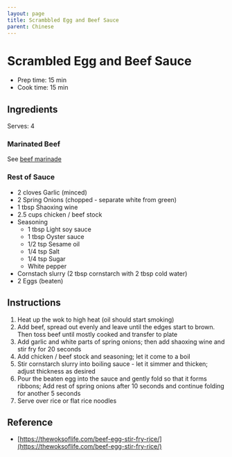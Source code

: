 ```yaml
---
layout: page
title: Scrambbled Egg and Beef Sauce
parent: Chinese
---
```


# Scrambled Egg and Beef Sauce

- Prep time: 15 min
- Cook time: 15 min

## Ingredients

Serves: 4

### Marinated Beef

See [beef marinade](./beef_marinade.md)

### Rest of Sauce

- 2 cloves Garlic (minced)
- 2 Spring Onions (chopped - separate white from green)
- 1 tbsp Shaoxing wine
- 2.5 cups chicken / beef stock
- Seasoning
  - 1 tbsp Light soy sauce
  - 1 tbsp Oyster sauce
  - 1/2 tsp Sesame oil
  - 1/4 tsp Salt
  - 1/4 tsp Sugar
  - White pepper
- Cornstach slurry (2 tbsp cornstarch with 2 tbsp cold water)
- 2 Eggs (beaten)

## Instructions

1. Heat up the wok to high heat (oil should start smoking)
2. Add beef, spread out evenly and leave until the edges start to brown. Then toss beef until mostly cooked and transfer to plate
3. Add garlic and white parts of spring onions; then add shaoxing wine and stir fry for 20 seconds
4. Add chicken / beef stock and seasoning; let it come to a boil
5. Stir cornstarch slurry into boiling sauce - let it simmer and thicken; adjust thickness as desired
6. Pour the beaten egg into the sauce and gently fold so that it forms ribbons; Add rest of spring onions after 10 seconds and continue folding for another 5 seconds
7. Serve over rice or flat rice noodles

## Reference

- [https://thewoksoflife.com/beef-egg-stir-fry-rice/](https://thewoksoflife.com/beef-egg-stir-fry-rice/)
